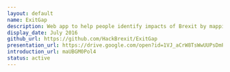 ```yaml
---
layout: default
name: ExitGap
description: Web app to help people identify impacts of Brexit by mapping out where the EU impact the UK, in terms of funding, policy and trade
display_date: July 2016
github_url: https://github.com/HackBrexit/ExitGap 
presentation_url: https://drive.google.com/open?id=1VJ_aCrW8TsWwUUPsDmPis3B-2wVmUuIk86nTSfZqzlE 
introduction_url: maUBGM0Pol4
status: active
---
```

